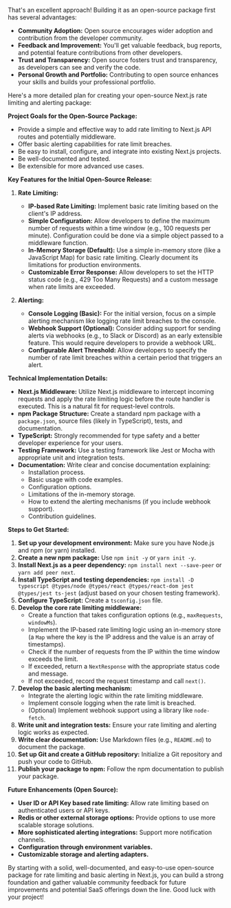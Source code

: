 That's an excellent approach! Building it as an open-source package first has several advantages:

- **Community Adoption:** Open source encourages wider adoption and contribution from the developer community.
- **Feedback and Improvement:** You'll get valuable feedback, bug reports, and potential feature contributions from other developers.
- **Trust and Transparency:** Open source fosters trust and transparency, as developers can see and verify the code.
- **Personal Growth and Portfolio:** Contributing to open source enhances your skills and builds your professional portfolio.

Here's a more detailed plan for creating your open-source Next.js rate limiting and alerting package:

**Project Goals for the Open-Source Package:**

- Provide a simple and effective way to add rate limiting to Next.js API routes and potentially middleware.
- Offer basic alerting capabilities for rate limit breaches.
- Be easy to install, configure, and integrate into existing Next.js projects.
- Be well-documented and tested.
- Be extensible for more advanced use cases.

**Key Features for the Initial Open-Source Release:**

1.  **Rate Limiting:**

    - **IP-based Rate Limiting:** Implement basic rate limiting based on the client's IP address.
    - **Simple Configuration:** Allow developers to define the maximum number of requests within a time window (e.g., 100 requests per minute). Configuration could be done via a simple object passed to a middleware function.
    - **In-Memory Storage (Default):** Use a simple in-memory store (like a JavaScript Map) for basic rate limiting. Clearly document its limitations for production environments.
    - **Customizable Error Response:** Allow developers to set the HTTP status code (e.g., 429 Too Many Requests) and a custom message when rate limits are exceeded.

2.  **Alerting:**
    - **Console Logging (Basic):** For the initial version, focus on a simple alerting mechanism like logging rate limit breaches to the console.
    - **Webhook Support (Optional):** Consider adding support for sending alerts via webhooks (e.g., to Slack or Discord) as an early extensible feature. This would require developers to provide a webhook URL.
    - **Configurable Alert Threshold:** Allow developers to specify the number of rate limit breaches within a certain period that triggers an alert.

**Technical Implementation Details:**

- **Next.js Middleware:** Utilize Next.js middleware to intercept incoming requests and apply the rate limiting logic before the route handler is executed. This is a natural fit for request-level controls.
- **npm Package Structure:** Create a standard npm package with a `package.json`, source files (likely in TypeScript), tests, and documentation.
- **TypeScript:** Strongly recommended for type safety and a better developer experience for your users.
- **Testing Framework:** Use a testing framework like Jest or Mocha with appropriate unit and integration tests.
- **Documentation:** Write clear and concise documentation explaining:
  - Installation process.
  - Basic usage with code examples.
  - Configuration options.
  - Limitations of the in-memory storage.
  - How to extend the alerting mechanisms (if you include webhook support).
  - Contribution guidelines.

**Steps to Get Started:**

1.  **Set up your development environment:** Make sure you have Node.js and npm (or yarn) installed.
2.  **Create a new npm package:** Use `npm init -y` or `yarn init -y`.
3.  **Install Next.js as a peer dependency:** `npm install next --save-peer` or `yarn add peer next`.
4.  **Install TypeScript and testing dependencies:** `npm install -D typescript @types/node @types/react @types/react-dom jest @types/jest ts-jest` (adjust based on your chosen testing framework).
5.  **Configure TypeScript:** Create a `tsconfig.json` file.
6.  **Develop the core rate limiting middleware:**
    - Create a function that takes configuration options (e.g., `maxRequests`, `windowMs`).
    - Implement the IP-based rate limiting logic using an in-memory store (a `Map` where the key is the IP address and the value is an array of timestamps).
    - Check if the number of requests from the IP within the time window exceeds the limit.
    - If exceeded, return a `NextResponse` with the appropriate status code and message.
    - If not exceeded, record the request timestamp and call `next()`.
7.  **Develop the basic alerting mechanism:**
    - Integrate the alerting logic within the rate limiting middleware.
    - Implement console logging when the rate limit is breached.
    - (Optional) Implement webhook support using a library like `node-fetch`.
8.  **Write unit and integration tests:** Ensure your rate limiting and alerting logic works as expected.
9.  **Write clear documentation:** Use Markdown files (e.g., `README.md`) to document the package.
10. **Set up Git and create a GitHub repository:** Initialize a Git repository and push your code to GitHub.
11. **Publish your package to npm:** Follow the npm documentation to publish your package.

**Future Enhancements (Open Source):**

- **User ID or API Key based rate limiting:** Allow rate limiting based on authenticated users or API keys.
- **Redis or other external storage options:** Provide options to use more scalable storage solutions.
- **More sophisticated alerting integrations:** Support more notification channels.
- **Configuration through environment variables.**
- **Customizable storage and alerting adapters.**

By starting with a solid, well-documented, and easy-to-use open-source package for rate limiting and basic alerting in Next.js, you can build a strong foundation and gather valuable community feedback for future improvements and potential SaaS offerings down the line. Good luck with your project!
